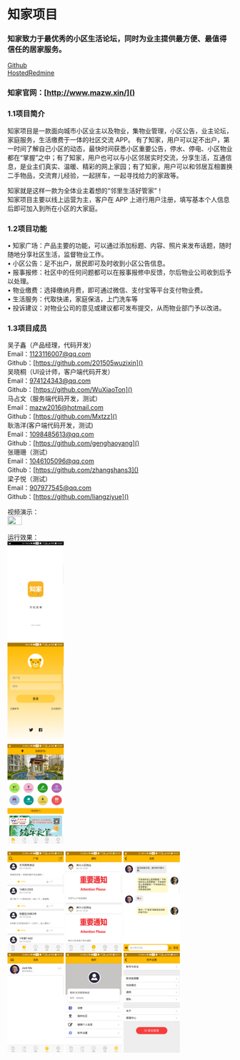 # 知家项目
### 知家致力于最优秀的小区生活论坛，同时为业主提供最方便、最值得信任的居家服务。
 [Github](https://gihtub.com/201505wuzixin/zhijia)  
 [HostedRedmine](http://10.7.1.5/)  
 ### 知家官网：[http://www.mazw.xin/]()
 
 ### 1.1项目简介  
知家项目是一款面向城市小区业主以及物业，集物业管理，小区公告，业主论坛，家庭服务，生活缴费于一体的社区交流 APP。  有了知家，用户可以足不出户，第一时间了解自己小区的动态，最快时间获悉小区重要公告，停水、停电、小区物业都在“掌握”之中；有了知家，用户也可以与小区邻居实时交流，分享生活，互通信息，是业主们真实、温暖、精彩的网上家园；有了知家，用户可以和邻居互相置换二手物品，交流育儿经验，一起拼车，一起寻找给力的家政等。  

知家就是这样一款为全体业主着想的“邻里生活好管家”！   
知家项目主要以线上运营为主，客户在 APP 上进行用户注册，填写基本个人信息后即可加入到所在小区的大家庭。 
  
 ### 1.2项目功能   
•	知家广场：产品主要的功能，可以通过添加标题、内容、照片来发布话题，随时随地分享社区生活，监督物业工作。    
•	小区公告：足不出户，居民即可及时收到小区公告信息。  
•	报事报修：社区中的任何问题都可以在报事报修中反馈，尔后物业公司收到后予以处理。  
•	物业缴费：选择缴纳月费，即可通过微信、支付宝等平台支付物业费。  
•	生活服务：代取快递，家庭保洁，上门洗车等  
•	投诉建议：对物业公司的意见或建议都可发布提交，从而物业部门予以改进。  
 
### 1.3项目成员  
吴子鑫（产品经理，代码开发）  
      Email：[1123116007@qq.com](123)  
      Github：[https://github.com/201505wuzixin]()   
吴晓桐（UI设计师，客户端代码开发）  
Email：[974124343@qq.com](123)  
Github：[https://github.com/WuXiaoTon]()  
马占文（服务端代码开发，测试）  
Email：[mazw2016@hotmail.com]()  
Github：[https://github.com/Mxtzz]()  
耿浩洋(客户端代码开发，测试)  
Email：[1098485613@qq.com]()  
Github：[https://github.com/genghaoyang]()  
张珊珊（测试）  
Email：[1046105096@qq.com]()  
Github：[https://github.com/zhangshans3]()  
梁子悦（测试）  
Email：[907977545@qq.com]()  
Github：[https://github.com/liangziyue]()   
 
视频演示：  
<img src="https://github.com/201505wuzixin/zhijia/blob/master/IMG/ddd.gif" width="25%" height="25%" />    

 

 
运行效果：  
<img src="https://github.com/201505wuzixin/zhijia/blob/master/IMG/qidong.png" width="25%" height="25%" />  
<img src="https://github.com/201505wuzixin/zhijia/blob/master/IMG/denglu.png" width="25%" height="25%" />   
<img src="https://github.com/201505wuzixin/zhijia/blob/master/IMG/shouye.png" width="25%" height="25%" />  
  
<img src="https://github.com/201505wuzixin/zhijia/blob/master/IMG/guangchang.png" width="25%" height="25%" />   
<img src="https://github.com/201505wuzixin/zhijia/blob/master/IMG/tongzhi.png" width="25%" height="25%" />   
<img src="https://github.com/201505wuzixin/zhijia/blob/master/IMG/liaotian.png" width="25%" height="25%" />   
<img src="https://github.com/201505wuzixin/zhijia/blob/master/IMG/xiaoxi.png" width="25%" height="25%" />   
<img src="https://github.com/201505wuzixin/zhijia/blob/master/IMG/shezhi.png" width="25%" height="25%" />   
<img src="https://github.com/201505wuzixin/zhijia/blob/master/IMG/tuichu.png" width="25%" height="25%" />    




